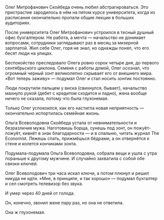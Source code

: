 Олег Митрофанович Скойбеда очень любил абстрагироваться. Это пристрастие зародилось в нём на пятом курсе университета, когда из расписания окончательно пропали общие лекции в больших аудиториях.

После университета Олег Митрофанович устроился в тесный душный офис бухгалтером. Не работа, а мечта — начальство не донимает вопросами, сотрудники заглядывают раз в месяц за мизерной зарплатой. Жил себе Олег, горя не знал, но однажды понял, что его бесят люди на улицах.

Беспокойство преследовало Олега ровно сорок четыре дня, до первого сентябрьского циклона. Семеня с работы домой, Олег осознал, что огромный черный зонт великолепно скрывает его от внешнего мира. «Вот теперь заживу» — подумал Олег и стал носить зонтик постоянно.

Люди покрутили пальцем у виска (свихнулся, бывает), начальство махнуло рукой (дебет с кредитом сходится и ладно), жена вообще ничего не сказала, потому что была глухонемая.

Только Олег успокоился, как его настигла новая неприятность — окончательно испортилась семейная жизнь.

Ольга Всеволодовна Скойбеда устала от невнимательности и безразличия мужа. Наготовишь борща, сунешь под зонт, он пожуёт-пожуёт, кивнёт в знак благодарности — и в спальню, читать журнал The Economist. Ляжешь спать, прижмёшься бёдрами, а он отвернётся к стене и колется кончиками зонта.

Подумала-подумала Ольга Всеволодовна, собрала вещи и ушла с утра пораньше к другому мужчине. И случайно захватила с собой обе связки ключей.

Олег Всеволодович три часа искал ключи, а потом плюнул и решил никуда не идти. «Мне, в принципе, и так хорошо» — подумал бухгалтер и сел смотреть телевизор без звука.

И умер через 40 дней от голода.

Он, конечно, звонил жене пару раз, но она не ответила.

Она ж глухонемая.

